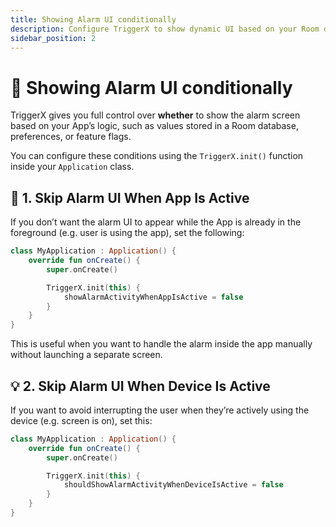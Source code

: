 ```yaml
---
title: Showing Alarm UI conditionally
description: Configure TriggerX to show dynamic UI based on your Room database
sidebar_position: 2
---
```


# 💊 Showing Alarm UI conditionally

TriggerX gives you full control over **whether** to show the alarm screen based on your App’s logic, such
as values stored in a Room database, preferences, or feature flags.

You can configure these conditions using the `TriggerX.init()` function inside your `Application` class.

## 📱 1. Skip Alarm UI When App Is Active

If you don’t want the alarm UI to appear while the App is already in the foreground (e.g. user is using the app), set
the following:

```kotlin
class MyApplication : Application() {
    override fun onCreate() {
        super.onCreate()

        TriggerX.init(this) {
            showAlarmActivityWhenAppIsActive = false
        }
    }
} 
```

This is useful when you want to handle the alarm inside the app manually without launching a separate screen.

## 💡 2. Skip Alarm UI When Device Is Active

If you want to avoid interrupting the user when they’re actively using the device (e.g. screen is on), set this:

```kotlin
class MyApplication : Application() {
    override fun onCreate() {
        super.onCreate()

        TriggerX.init(this) {
            shouldShowAlarmActivityWhenDeviceIsActive = false
        }
    }
}
```